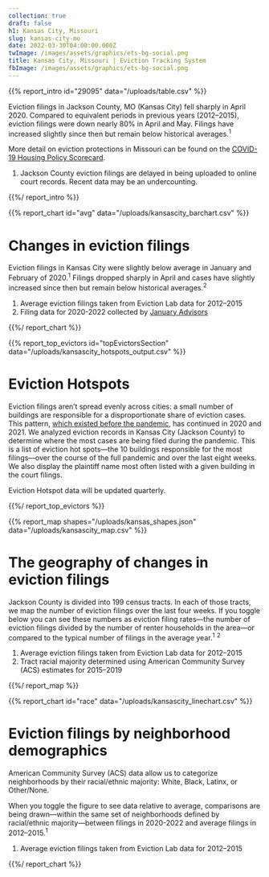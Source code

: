 ```yaml
---
collection: true
draft: false
h1: Kansas City, Missouri
slug: kansas-city-mo
date: 2022-03-30T04:00:00.000Z
twImage: /images/assets/graphics/ets-bg-social.png
title: Kansas City, Missouri | Eviction Tracking System
fbImage: /images/assets/graphics/ets-bg-social.png
---
```


{{% report_intro id="29095" data="/uploads/table.csv" %}}

Eviction filings in Jackson County, MO (Kansas City) fell sharply in April 2020. Compared to equivalent periods in previous years (2012–2015), eviction filings were down nearly 80% in April and May. Filings have increased slightly since then but remain below historical averages.<sup>1</sup>

More detail on eviction protections in Missouri can be found on the [COVID-19 Housing Policy Scorecard](https://evictionlab.org/covid-policy-scorecard/mo/).

1.  Jackson County eviction filings are delayed in being uploaded to online court records. Recent data may be an undercounting.

{{%/ report_intro %}}



{{% report_chart id="avg" data="/uploads/kansascity_barchart.csv" %}}



# Changes in eviction filings

Eviction filings in Kansas City were slightly below average in January and February of 2020.<sup>1</sup> Filings dropped sharply in April and cases have slightly increased since then but remain below historical averages.<sup>2</sup>

1. Average eviction filings taken from Eviction Lab data for 2012–2015
2. Filing data for 2020-2022 collected by [January Advisors](https://www.januaryadvisors.com/)



{{%/ report_chart %}}



{{% report_top_evictors id="topEvictorsSection" data="/uploads/kansascity_hotspots_output.csv" %}}


# Eviction Hotspots

Eviction filings aren’t spread evenly across cities: a small number of buildings are responsible for a disproportionate share of eviction cases. This pattern, [which existed before the pandemic](https://evictionlab.org/top-evicting-landlords-drive-us-eviction-crisis/), has continued in 2020 and 2021. We analyzed eviction records in Kansas City (Jackson County) to determine where the most cases are being filed during the pandemic. This is a list of eviction hot spots—the 10 buildings responsible for the most filings—over the course of the full pandemic and over the last eight weeks. We also display the plaintiff name most often listed with a given building in the court filings.

Eviction Hotspot data will be updated quarterly.


{{%/ report_top_evictors %}}



{{% report_map shapes="/uploads/kansas_shapes.json" data="/uploads/kansascity_map.csv" %}}





# The geography of changes in eviction filings

Jackson County is divided into 199 census tracts. In each of those tracts, we map the number of eviction filings over the last four weeks. If you toggle below you can see these numbers as eviction filing rates—the number of eviction filings divided by the number of renter households in the area—or compared to the typical number of filings in the average year.<sup>1</sup> <sup>2</sup>

1. Average eviction filings taken from Eviction Lab data for 2012–2015
2. Tract racial majority determined using American Community Survey (ACS) estimates for 2015–2019





{{%/ report_map %}}



{{% report_chart id="race" data="/uploads/kansascity_linechart.csv" %}}



# Eviction filings by neighborhood demographics

American Community Survey (ACS) data allow us to categorize neighborhoods by their racial/ethnic majority: White, Black, Latinx, or Other/None. 

When you toggle the figure to see data relative to average, comparisons are being drawn—within the same set of neighborhoods defined by racial/ethnic majority—between filings in 2020-2022 and average filings in 2012–2015.<sup>1</sup>

1. Average eviction filings taken from Eviction Lab data for 2012–2015



{{%/ report_chart %}}